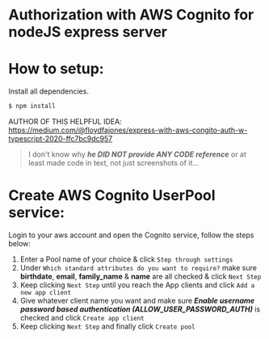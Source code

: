 # Authorization with AWS Cognito for nodeJS express server

# How to setup:
Install all dependencies.
```bash
$ npm install
``` 

AUTHOR OF THIS HELPFUL IDEA: https://medium.com/@floydfajones/express-with-aws-congito-auth-w-typescript-2020-ffc7bc9dc957

>I don't know why ***he DID NOT provide ANY CODE reference*** or at least made code in text, not just screenshots of it...


# Create AWS Cognito UserPool service:
Login to your aws account and open the Cognito service, follow the steps below:
1. Enter a Pool name of your choice & click `Step through settings`
2. Under `Which standard attributes do you want to require?` make sure **birthdate**, **email**, **family_name** & **name** are all checked & click `Next Step`
3. Keep clicking `Next Step` until you reach the App clients and click `Add a new app client`
4. Give whatever client name you want and make sure ***Enable username password based authentication (ALLOW_USER_PASSWORD_AUTH)*** is checked and click `Create app client`
5. Keep clicking `Next Step` and finally click `Create pool`
